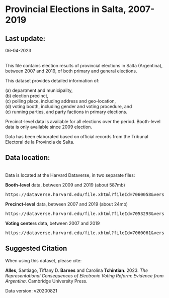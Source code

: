 Provincial Elections in Salta, 2007-2019
=================================

Last update:
------------------
06-04-2023

</br >This file contains election results of provincial elections in Salta (Argentina), between 2007 and 2019, of both primary and general elections.

This dataset provides detailed information of:

(a) department and municipality,<br />
(b) election precinct,<br />
(c) polling place, including address and geo-location,<br />
(d) voting booth, including gender and voting procedure, and<br />
(c) running parties, and party factions in primary elections.

Precinct-level data is available for all elections over the period. Booth-level data is only available since 2009 election.

Data has been elaborated based on official records from the Tribunal Electoral de la Provincia de Salta.

Data location:
------------------

</br > Data is located at the Harvard Dataverse, in two separate files:

<b>Booth-level</b> data, between 2009 and 2019 (about 587mb)
<pre>https://dataverse.harvard.edu/file.xhtml?fileId=7060058&version=1.0</pre>

<b>Precinct-level</b> data, between 2007 and 2019 (about 24mb)
<pre>https://dataverse.harvard.edu/file.xhtml?fileId=7053293&version=1.0</pre>

<b>Voting centers</b> data, between 2007 and 2019
<pre>https://dataverse.harvard.edu/file.xhtml?fileId=7060061&version=1.0</pre>

Suggested Citation
------------------

When using this dataset, please cite:

<b>Alles</b>, Santiago, Tiffany D. <b>Barnes</b> and Carolina <b>Tchintian</b>. 2023. <i>The Representational Consequences of Electronic Voting Reform: Evidence from Argentina</i>. Cambridge University Press.

Data version: v20200821
